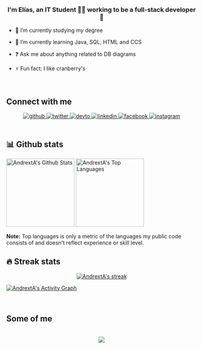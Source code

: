 ### <div align="center">I'm Elías, an IT Student 👨‍💻 working to be a full-stack developer 🚀</div>  
  

- 🔭 I’m currently studying my degree   
  

- 🌱 I’m currently learning Java, SQL, HTML and CCS  
  

- ❓ Ask me about anything related to DB diagrams  
  

- ⚡ Fun fact: I like cranberry's  
  

<br/>  




## Connect with me  
<div align="center">
<a href="#" target="_blank">
<img src=https://img.shields.io/badge/github-%2324292e.svg?&style=for-the-badge&logo=github&logoColor=white alt=github style="margin-bottom: 5px;" />
</a>
<a href="#" target="_blank">
<img src=https://img.shields.io/badge/twitter-%2300acee.svg?&style=for-the-badge&logo=twitter&logoColor=white alt=twitter style="margin-bottom: 5px;" />
</a>
<a href="#" target="_blank">
<img src=https://img.shields.io/badge/dev.to-%2308090A.svg?&style=for-the-badge&logo=dev.to&logoColor=white alt=devto style="margin-bottom: 5px;" />
</a>
<a href="#" target="_blank">
<img src=https://img.shields.io/badge/linkedin-%231E77B5.svg?&style=for-the-badge&logo=linkedin&logoColor=white alt=linkedin style="margin-bottom: 5px;" />
</a>
<a href="#" target="_blank">
<img src=https://img.shields.io/badge/facebook-%232E87FB.svg?&style=for-the-badge&logo=facebook&logoColor=white alt=facebook style="margin-bottom: 5px;" />
</a>
<a href="#" target="_blank">
<img src=https://img.shields.io/badge/instagram-%23000000.svg?&style=for-the-badge&logo=instagram&logoColor=white alt=instagram style="margin-bottom: 5px;" />
</a>  
</div>  
  

<br/> 


## 📊 Github stats

<!-- https://github.com/anuraghazra/github-readme-stats -->
 
   <a href="https://github.com/anuraghazra/github-readme-stats"><img alt="AndrextA's Github Stats" src="https://denvercoder1-github-readme-stats.vercel.app/api/?username=AndrextA&show_icons=true&include_all_commits=false&count_private=true&theme=react&hide_border=true&bg_color=1F222E&title_color=F85D7F&icon_color=F8D866" height="180px"/></a>
  <a href="https://github.com/anuraghazra/github-readme-stats"><img alt="AndrextA's Top Languages" src="https://github-readme-stats.vercel.app/api/top-langs/?username=AndrextA&langs_count=8&layout=compact&theme=react&hide_border=true&bg_color=1F222E&title_color=F85D7F&icon_color=F8D866&hide=Jupyter%20Notebook" height="180px"/></a>
  
  <b>Note:</b> Top languages is only a metric of the languages my public code consists of and doesn't reflect experience or skill level. 




## 🔥 Streak stats

<!-- GitHub Readme Streak Stats - https://github.com/AndrextA/github-readme-streak-stats -->
<p align="center">
  <a href="https://github.com/AndrextA/github-readme-streak-stats">
    <img title="🔥 Get streak stats for your profile at git.io/streak-stats" alt="AndrextA's streak" src="https://streak-stats.demolab.com/?user=AndrextA&theme=monokai-metallian&hide_border=true"/>
  </a>


<!-- https://github.com/anuraghazra/github-readme-stats -->
  

<!-- https://github.com/ashutosh00710/github-readme-activity-graph -->

<!-- https://github.com/ashutosh00710/github-readme-activity-graph -->

<a href="https://github.com/ashutosh00710/github-readme-activity-graph"><img alt="AndrextA's Activity Graph" src="https://github-readme-activity-graph.cyclic.app/graph/?username=AndrextA&bg_color=1F222E&color=F8D866&line=F85D7F&point=FFFFFF&hide_border=true" /></a>

<br/>  


## Some of me 

<br/>  

<div align="center"><img src="https://spotify-github-profile.vercel.app/api/view?uid=andrextgaymer&cover_image=true&theme=default&show_offline=false" /></div>  

<br/>
